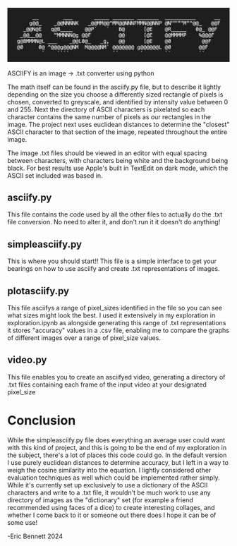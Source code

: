 ![asciifyimage](https://github.com/softly-undefined/asciify/blob/main/readmeimg.png?raw=true)

ASCIIFY is an image -> .txt converter using python

The math itself can be found in the asciify.py file, but to describe it lightly depending on the size you choose a differently sized rectangle of pixels is chosen, converted to greyscale, and identified by intensity value between 0 and 255. Next the directory of ASCII characters is pixelated so each character contains the same number of pixels as our rectangles in the image. The project next uses euclidean distances to determine the "closest" ASCII character to that section of the image, repeated throughout the entire image.

The image .txt files should be viewed in an editor with equal spacing between characters, with characters being white and the background being black. For best results use Apple's built in TextEdit on dark mode, which the ASCII set included was based in.

## asciify.py
This file contains the code used by all the other files to actually do the .txt file conversion. No need to alter it, and don't run it it doesn't do anything! 
## simpleasciify.py
This is where you should start!! This file is a simple interface to get your bearings on how to use asciify and create .txt representations of images.
## plotasciify.py
This file asciifys a range of pixel_sizes identified in the file so you can see what sizes might look the best. I used it extensively in my exploration in exploration.ipynb as alongside generating this range of .txt representations it stores "accuracy" values in a .csv file, enabling me to compare the graphs of different images over a range of pixel_size values.
## video.py
This file enables you to create an asciifyed video, generating a directory of .txt files containing each frame of the input video at your designated pixel_size

# Conclusion
While the simpleasciify.py file does everything an average user could want with this kind of project, and this is going to be the end of my exploration in the subject, there's a lot of places this code could go. In the default version I use purely euclidean distances to determine accuracy, but I left in a way to weigh the cosine similarity into the equation. I lightly considered other evaluation techniques as well which could be implemented rather simply. While it's currently set up exclusively to use a dictionary of the ASCII characters and write to a .txt file, it wouldn't be much work to use any directory of images as the "dictionary" set (for example a friend recommended using faces of a dice) to create interesting collages, and whether I come back to it or someone out there does I hope it can be of some use!

-Eric Bennett 2024
